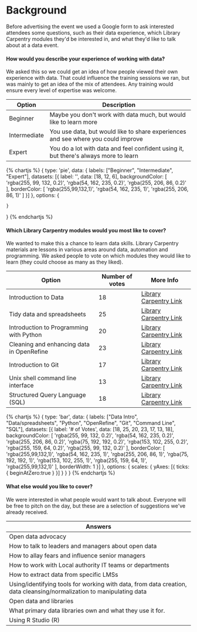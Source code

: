 Background
==========

Before advertising the event we used a Google form to ask interested attendees some questions, such as their data experience, which Library Carpentry modules they'd be interested in, and what they'd like to talk about at a data event.

#### How would you describe your experience of working with data?

We asked this so we could get an idea of how people viewed their own experience with data. That could influence the training sessions we ran, but was mainly to get an idea of the mix of attendees. Any training would ensure every level of expertise was welcome.

| Option | Description |
| ------ | ----------- |
| Beginner | Maybe you don't work with data much, but would like to learn more |
| Intermediate | You use data, but would like to share experiences and see where you could improve |
| Expert | You do a lot with data and feel confident using it, but there's always more to learn |

{% chartjs %}
{
    type: 'pie',
    data: {
        labels: ["Beginner", "Intermediate", "Expert"],
        datasets: [{
            label: '',
            data: [18, 12, 6],
            backgroundColor: [
                'rgba(255, 99, 132, 0.2)',
                'rgba(54, 162, 235, 0.2)',
                'rgba(255, 206, 86, 0.2)'
            ],
            borderColor: [
                'rgba(255,99,132,1)',
                'rgba(54, 162, 235, 1)',
                'rgba(255, 206, 86, 1)'
            ]
        }]
    },
    options: {

    }
}
{% endchartjs %}

#### Which Library Carpentry modules would you most like to cover?

We wanted to make this a chance to learn data skills. Library Carpentry materials are lessons in various areas around data, automation and programming. We asked people to vote on which modules they would like to learn (they could choose as many as they liked).

| Option | Number of votes | More Info |
| ------ | --------------- | --------- |
| Introduction to Data | 18 | [Library Carpentry Link](https://data-lessons.github.io/library-data-intro) |
| Tidy data and spreadsheets | 25 | [Library Carpentry Link](https://jezcope.github.io/library-spreadsheets) |
| Introduction to Programming with Python | 20 | [Library Carpentry Link](https://data-lessons.github.io/library-python-intro/) |
| Cleaning and enhancing data in OpenRefine | 23 | [Library Carpentry Link](https://data-lessons.github.io/library-openrefine/) |
| Introduction to Git | 17 | [Library Carpentry Link](https://data-lessons.github.io/library-git/) |
| Unix shell command line interface | 13 | [Library Carpentry Link](https://data-lessons.github.io/library-shell/) |
| Structured Query Language (SQL) | 18 | [Library Carpentry Link](https://data-lessons.github.io/library-sql/) |

{% chartjs %}
{
    type: 'bar',
    data: {
        labels: ["Data Intro", "Data/spreadsheets", "Python", "OpenRefine", "Git", "Command Line", "SQL"],
        datasets: [{
            label: '# of Votes',
            data: [18, 25, 20, 23, 17, 13, 18],
            backgroundColor: [
                'rgba(255, 99, 132, 0.2)',
                'rgba(54, 162, 235, 0.2)',
                'rgba(255, 206, 86, 0.2)',
                'rgba(75, 192, 192, 0.2)',
                'rgba(153, 102, 255, 0.2)',
                'rgba(255, 159, 64, 0.2)',
                'rgba(255, 99, 132, 0.2)'
            ],
            borderColor: [
                'rgba(255,99,132,1)',
                'rgba(54, 162, 235, 1)',
                'rgba(255, 206, 86, 1)',
                'rgba(75, 192, 192, 1)',
                'rgba(153, 102, 255, 1)',
                'rgba(255, 159, 64, 1)',
                'rgba(255,99,132,1)'
            ],
            borderWidth: 1
        }]
    },
    options: {
        scales: {
            yAxes: [{
                ticks: {
                    beginAtZero:true
                }
            }]
        }
    }
}
{% endchartjs %}

#### What else would you like to cover?

We were interested in what people would want to talk about. Everyone will be free to pitch on the day, but these are a selection of suggestions we've already received.

| Answers |
| ------- |
| Open data advocacy
| How to talk to leaders and managers about open data |
| How to allay fears and influence senior managers |
| How to work with Local authority IT teams or departments |
| How to extract data from specific LMSs |
| Using/identifying tools for working with data, from data creation, data cleansing/normalization to manipulating data |
| Open data and libraries |
| What primary data libraries own and what they use it for.
| Using R Studio (R) |
